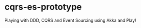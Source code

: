 cqrs-es-prototype
=================

Playing with DDD, CQRS and Event Sourcing using Akka and Play!
